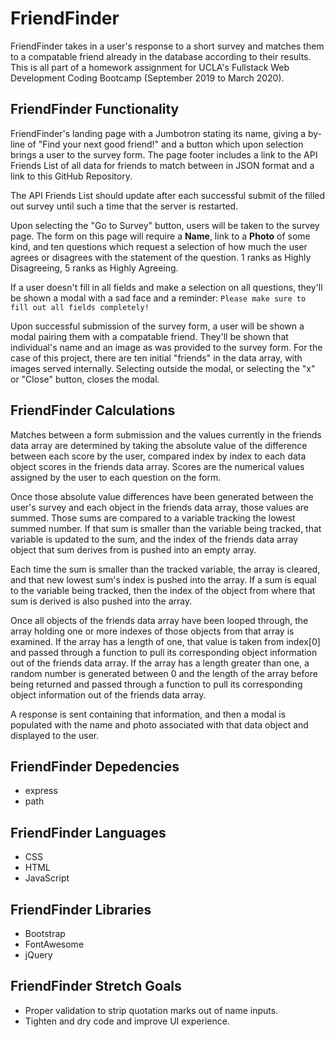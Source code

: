 # FriendFinder
FriendFinder takes in a user's response to a short survey and matches them to a compatable friend already in the database according to their results. This is all part of a homework assignment for UCLA's Fullstack Web Development Coding Bootcamp (September 2019 to March 2020).

## FriendFinder Functionality
FriendFinder's landing page with a Jumbotron stating its name, giving a by-line of "Find your next good friend!" and a button which upon selection brings a user to the survey form. The page footer includes a link to the API Friends List of all data for friends to match between in JSON format and a link to this GitHub Repository.

The API Friends List should update after each successful submit of the filled out survey until such a time that the server is restarted.

Upon selecting the "Go to Survey" button, users will be taken to the survey page. The form on this page will require a **Name**, link to a **Photo** of some kind, and ten questions which request a selection of how much the user agrees or disagrees with the statement of the question. 1 ranks as Highly Disagreeing, 5 ranks as Highly Agreeing.

If a user doesn't fill in all fields and make a selection on all questions, they'll be shown a modal with a sad face and a reminder: ``Please make sure to fill out all fields completely!``

Upon successful submission of the survey form, a user will be shown a modal pairing them with a compatable friend. They'll be shown that individual's name and an image as was provided to the survey form. For the case of this project, there are ten initial "friends" in the data array, with images served internally. Selecting outside the modal, or selecting the "x" or "Close" button, closes the modal.

## FriendFinder Calculations
Matches between a form submission and the values currently in the friends data array are determined by taking the absolute value of the difference between each score by the user, compared index by index to each data object scores in the friends data array. Scores are the numerical values assigned by the user to each question on the form.

Once those absolute value differences have been generated between the user's survey and each object in the friends data array, those values are summed. Those sums are compared to a variable tracking the lowest summed number. If that sum is smaller than the variable being tracked, that variable is updated to the sum, and the index of the friends data array object that sum derives from is pushed into an empty array.

Each time the sum is smaller than the tracked variable, the array is cleared, and that new lowest sum's index is pushed into the array. If a sum is equal to the variable being tracked, then the index of the object from where that sum is derived is also pushed into the array.

Once all objects of the friends data array have been looped through, the array holding one or more indexes of those objects from that array is examined. If the array has a length of one, that value is taken from index[0] and passed through a function to pull its corresponding object information out of the friends data array. If the array has a length greater than one, a random number is generated between 0 and the length of the array before being returned and passed through a function to pull its corresponding object information out of the friends data array.

A response is sent containing that information, and then a modal is populated with the name and photo associated with that data object and displayed to the user.

## FriendFinder Depedencies
* express
* path

## FriendFinder Languages
* CSS
* HTML
* JavaScript

## FriendFinder Libraries
* Bootstrap
* FontAwesome
* jQuery

## FriendFinder Stretch Goals
* Proper validation to strip quotation marks out of name inputs.
* Tighten and dry code and improve UI experience.